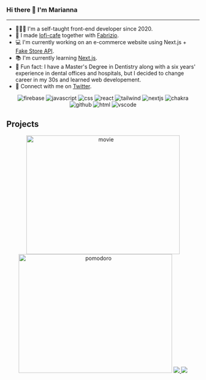 ### Hi there 👋 I'm Marianna

***

- 🙍🏻‍♀️ I'm a self-taught front-end developer since 2020.
- 🎵 I made [lofi-cafe](https://www.lofi.cafe/) together with [Fabrizio](https://github.com/linuz90).
- 💻 I'm currently working on an e-commerce website using Next.js + [Fake Store API](https://fakestoreapi.com/).
- 📚 I'm currently learning [Next.js](https://nextjs.org/).
- 🧐 Fun fact: I have a Master's Degree in Dentistry along with a six years' experience in dental offices and hospitals, but I decided to change career in my 30s and learned web developement.
- 💬 Connect with me on [Twitter](https://twitter.com/maridivi89).

<p align="center">
<img alt="firebase" src="https://img.shields.io/badge/Firebase-039BE5?style=for-the-badge&logo=Firebase&logoColor=white" />
  <img alt="javascript" src="https://img.shields.io/badge/javascript-%23323330.svg?style=for-the-badge&logo=javascript&logoColor=%23F7DF1E" />
  <img alt="css" src="https://img.shields.io/badge/css3-%231572B6.svg?style=for-the-badge&logo=css3&logoColor=white" />
  <img  alt="react" src="https://img.shields.io/badge/react-%2320232a.svg?style=for-the-badge&logo=react&logoColor=%2361DAFB" />
  <img alt="tailwind" src="https://img.shields.io/badge/tailwindcss-%2338B2AC.svg?style=for-the-badge&logo=tailwind-css&logoColor=white" />
  <img alt="nextjs" src="https://img.shields.io/badge/Next-black?style=for-the-badge&logo=next.js&logoColor=white" />
  <img alt="chakra" src="https://img.shields.io/badge/chakra-%234ED1C5.svg?style=for-the-badge&logo=chakraui&logoColor=white)" />
  <img alt="github" src="https://img.shields.io/badge/github-%23121011.svg?style=for-the-badge&logo=github&logoColor=white" />
  <img alt="html" src="https://img.shields.io/badge/html5-%23E34F26.svg?style=for-the-badge&logo=html5&logoColor=white" />
  <img alt="vscode" src="https://img.shields.io/badge/Visual%20Studio-5C2D91.svg?style=for-the-badge&logo=visual-studio&logoColor=white" />
 </p>
 
 ## Projects
 
 <p align= "center">
<img width="400" height="310"alt="movie" src="https://user-images.githubusercontent.com/68649664/198363805-69925df7-428d-490a-b91d-d896e1a6102e.png">
<img width="400"  height="310" alt="pomodoro" src="https://user-images.githubusercontent.com/68649664/198411526-7a3fdbea-35d9-4b00-895f-e502d604a117.png" />
<a   href="https://github.com/maridivi/movie-generator" >
<img align="" src="https://github-readme-stats.vercel.app/api/pin/?username=maridivi&repo=movie-generator&bg_color=FFF5E4&title_color=FF9494&border_color=FFD1D1&icon_color=FF9494" />

</a>

<a   href="https://github.com/maridivi/pomodoro-timer" >
<img align=""  src="https://github-readme-stats.vercel.app/api/pin/?username=maridivi&repo=pomodoro-timer&bg_color=FFF5E4&title_color=FF9494&border_color=FFD1D1&icon_color=FF9494" />

</a>

 </p>
 








